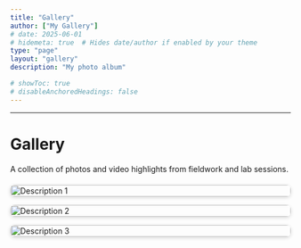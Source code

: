 ```yaml
---
title: "Gallery"
author: ["My Gallery"]
# date: 2025-06-01
# hidemeta: true  # Hides date/author if enabled by your theme
type: "page"
layout: "gallery"
description: "My photo album"

# showToc: true
# disableAnchoredHeadings: false
---
```


<!--# Gallery

---

## Field Projects & Lab Work

*More images coming soon...*-->


---

# Gallery

A collection of photos and video highlights from fieldwork and lab sessions.

<style>
.gallery-grid {
  display: grid;
  grid-template-columns: repeat(auto-fit, minmax(250px, 1fr));
  gap: 15px;
  margin-top: 20px;
}
.gallery-grid img {
  width: 100%;
  height: auto;
  border-radius: 8px;
  box-shadow: 0 2px 6px rgba(0,0,0,0.15);
  transition: transform 0.2s ease-in-out;
}
.gallery-grid img:hover {
  transform: scale(1.03);
}
.gallery-grid video {
  width: 100%;
  border-radius: 8px;
  box-shadow: 0 2px 6px rgba(0,0,0,0.15);
}
</style>

<div class="gallery-grid">

  <img src="/images/gallery/pic1.jpeg" alt="Description 1" />
  <img src="/images/gallery/pic2.JPG" alt="Description 2" />
  <img src="/images/gallery/pic3.jpg" alt="Description 3" />
  
  <!--<img src="/images/gallery/pic4.jpg" alt="Description 4" />
  <img src="/images/gallery/pic5.jpg" alt="Description 5" />
  <img src="/images/gallery/pic6.jpg" alt="Description 6" />
  <img src="/images/gallery/pic7.jpg" alt="Description 7" />
  <img src="/images/gallery/pic8.jpg" alt="Description 8" />
  <img src="/images/gallery/pic9.jpg" alt="Description 9" />
  <img src="/images/gallery/pic10.jpg" alt="Description 10" />-->

  <!--<video controls>
    <source src="/images/gallery/video1.mp4" type="video/mp4">
    Your browser does not support the video tag.
  </video>-->

</div>






